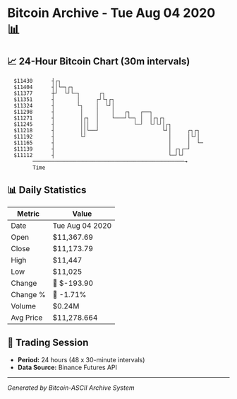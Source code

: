 # Bitcoin Archive - Tue Aug 04 2020 📊

## 📈 24-Hour Bitcoin Chart (30m intervals)

```
  $11430      ┤┌┐                                              
  $11404      ┤│└─┐┌┐                                          
  $11377      ┼┘  └┘└─┐      ┌┐                                
  $11351      ┤       │     ┌┘└┐┌┐                             
  $11324      ┤       └┐    │  └┘│                             
  $11298      ┤        │    │    │   ┌┐   ┌──┐                 
  $11271      ┤        │┌┐  │    └───┘└─┐ │  │┌┐┌┐             
  $11245      ┤        │││  │           └─┘  └┘└┘│┌┐           
  $11218      ┤        ││└──┘                    └┘│     ┌┐┌┐  
  $11192      ┤        └┘                          │     │└┘│  
  $11165      ┤                                    │     │  └─ 
  $11139      ┤                                    │ ┌┐┌─┘     
  $11112      ┤                                    └─┘└┘       
        ────────────────────────────────────────────────→
        Time
```

## 📊 Daily Statistics

| Metric | Value |
|--------|-------|
| Date | Tue Aug 04 2020 |
| Open | $11,367.69 |
| Close | $11,173.79 |
| High | $11,447 |
| Low | $11,025 |
| Change | 🔴 $-193.90 |
| Change % | 🔴 -1.71% |
| Volume | $0.24M |
| Avg Price | $11,278.664 |

## 📅 Trading Session

- **Period:** 24 hours (48 x 30-minute intervals)
- **Data Source:** Binance Futures API

---
*Generated by Bitcoin-ASCII Archive System*
